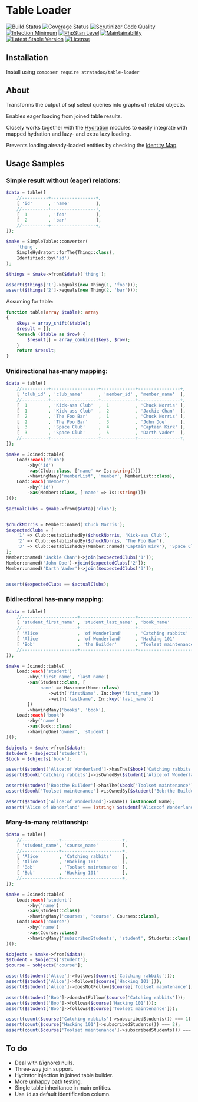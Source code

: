 # Table Loader

[![Build Status](https://travis-ci.org/Stratadox/TableLoader.svg?branch=master)](https://travis-ci.org/Stratadox/TableLoader)
[![Coverage Status](https://coveralls.io/repos/github/Stratadox/TableLoader/badge.svg?branch=master)](https://coveralls.io/github/Stratadox/TableLoader?branch=master)
[![Scrutinizer Code Quality](https://scrutinizer-ci.com/g/Stratadox/TableLoader/badges/quality-score.png?b=master)](https://scrutinizer-ci.com/g/Stratadox/TableLoader/?branch=master)
[![Infection Minimum](https://img.shields.io/badge/msi-100-brightgreen.svg)](https://travis-ci.org/Stratadox/TableLoader)
[![PhpStan Level](https://img.shields.io/badge/phpstan-7/7-brightgreen.svg)](https://travis-ci.org/Stratadox/TableLoader)
[![Maintainability](https://api.codeclimate.com/v1/badges/218a4f153cf26987ff55/maintainability)](https://codeclimate.com/github/Stratadox/TableLoader/maintainability)
[![Latest Stable Version](https://poser.pugx.org/stratadox/table-loader/v/stable)](https://packagist.org/packages/stratadox/table-loader)
[![License](https://poser.pugx.org/stratadox/table-loader/license)](https://packagist.org/packages/stratadox/table-loader)

## Installation

Install using `composer require stratadox/table-loader`

## About

Transforms the output of sql select queries into graphs of related objects.

Enables eager loading from joined table results.

Closely works together with the [Hydration](https://github.com/Stratadox/Hydrate) modules
to easily integrate with mapped hydration and lazy- and extra lazy loading.

Prevents loading already-loaded entities by checking the [Identity Map](https://github.com/Stratadox/IdentityMap).

## Usage Samples

### Simple result without (eager) relations:

```php
$data = table([
    //----------+-----------------+,
    [ 'id'      , 'name'          ],
    //----------+-----------------+,
    [  1        , 'foo'           ],
    [  2        , 'bar'           ],
    //----------+-----------------+,
]);

$make = SimpleTable::converter(
    'thing',
    SimpleHydrator::forThe(Thing::class),
    Identified::by('id')
);

$things = $make->from($data)['thing'];

assert($things['1']->equals(new Thing(1, 'foo')));
assert($things['2']->equals(new Thing(2, 'bar')));
```

Assuming for table:
```php
function table(array $table): array
{
    $keys = array_shift($table);
    $result = [];
    foreach ($table as $row) {
        $result[] = array_combine($keys, $row);
    }
    return $result;
}
```

### Unidirectional has-many mapping:

```php
$data = table([
    //----------+------------------+-------------+----------------+,
    [ 'club_id' , 'club_name'      , 'member_id' , 'member_name'  ],
    //----------+------------------+-------------+----------------+,
    [  1        , 'Kick-ass Club'  ,  1          , 'Chuck Norris' ],
    [  1        , 'Kick-ass Club'  ,  2          , 'Jackie Chan'  ],
    [  2        , 'The Foo Bar'    ,  1          , 'Chuck Norris' ],
    [  2        , 'The Foo Bar'    ,  3          , 'John Doe'     ],
    [  3        , 'Space Club'     ,  4          , 'Captain Kirk' ],
    [  3        , 'Space Club'     ,  5          , 'Darth Vader'  ],
    //----------+------------------+-------------+----------------+,
]);

$make = Joined::table(
    Load::each('club')
        ->by('id')
        ->as(Club::class, ['name' => Is::string()])
        ->havingMany('memberList', 'member', MemberList::class),
    Load::each('member')
        ->by('id')
        ->as(Member::class, ['name' => Is::string()])
)();

$actualClubs = $make->from($data)['club'];


$chuckNorris = Member::named('Chuck Norris');
$expectedClubs = [
    '1' => Club::establishedBy($chuckNorris, 'Kick-ass Club'),
    '2' => Club::establishedBy($chuckNorris, 'The Foo Bar'),
    '3' => Club::establishedBy(Member::named('Captain Kirk'), 'Space Club'),
];
Member::named('Jackie Chan')->join($expectedClubs['1']);
Member::named('John Doe')->join($expectedClubs['2']);
Member::named('Darth Vader')->join($expectedClubs['3']);


assert($expectedClubs == $actualClubs);
```

### Bidirectional has-many mapping:

```php
$data = table([
    //---------------------+---------------------+-----------------------+,
    [ 'student_first_name' , 'student_last_name' , 'book_name'           ],
    //---------------------+---------------------+-----------------------+,
    [ 'Alice'              , 'of Wonderland'     , 'Catching rabbits'    ],
    [ 'Alice'              , 'of Wonderland'     , 'Hacking 101'         ],
    [ 'Bob'                , 'the Builder'       , 'Toolset maintenance' ],
    //---------------------+---------------------+-----------------------+,
]);

$make = Joined::table(
    Load::each('student')
        ->by('first_name', 'last_name')
        ->as(Student::class, [
            'name' => Has::one(Name::class)
                ->with('firstName', In::key('first_name'))
                ->with('lastName', In::key('last_name'))
        ])
        ->havingMany('books', 'book'),
    Load::each('book')
        ->by('name')
        ->as(Book::class)
        ->havingOne('owner', 'student')
)();

$objects = $make->from($data);
$student = $objects['student'];
$book = $objects['book'];

assert($student['Alice:of Wonderland']->hasThe($book['Catching rabbits']));
assert($book['Catching rabbits']->isOwnedBy($student['Alice:of Wonderland']));

assert($student['Bob:the Builder']->hasThe($book['Toolset maintenance']));
assert($book['Toolset maintenance']->isOwnedBy($student['Bob:the Builder']));

assert($student['Alice:of Wonderland']->name() instanceof Name);
assert('Alice of Wonderland' === (string) $student['Alice:of Wonderland']->name());
```

### Many-to-many relationship:

```php
$data = table([
    //--------------+-----------------------+,
    [ 'student_name', 'course_name'         ],
    //--------------+-----------------------+,
    [ 'Alice'       , 'Catching rabbits'    ],
    [ 'Alice'       , 'Hacking 101'         ],
    [ 'Bob'         , 'Toolset maintenance' ],
    [ 'Bob'         , 'Hacking 101'         ],
    //--------------+-----------------------+,
]);

$make = Joined::table(
    Load::each('student')
        ->by('name')
        ->as(Student::class)
        ->havingMany('courses', 'course', Courses::class),
    Load::each('course')
        ->by('name')
        ->as(Course::class)
        ->havingMany('subscribedStudents', 'student', Students::class)
)();

$objects = $make->from($data);
$student = $objects['student'];
$course = $objects['course'];

assert($student['Alice']->follows($course['Catching rabbits']));
assert($student['Alice']->follows($course['Hacking 101']));
assert($student['Alice']->doesNotFollow($course['Toolset maintenance']));

assert($student['Bob']->doesNotFollow($course['Catching rabbits']));
assert($student['Bob']->follows($course['Hacking 101']));
assert($student['Bob']->follows($course['Toolset maintenance']));

assert(count($course['Catching rabbits']->subscribedStudents()) === 1);
assert(count($course['Hacking 101']->subscribedStudents()) === 2);
assert(count($course['Toolset maintenance']->subscribedStudents()) === 1);
```

## To do

- Deal with (/ignore) nulls.
- Three-way join support.
- Hydrator injection in joined table builder.
- More unhappy path testing.
- Single table inheritance in main entities.
- Use `id` as default identification column.
